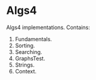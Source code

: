 # Algs4
Algs4 implementations.
Contains:
1. Fundamentals.
2. Sorting.
3. Searching.
4. GraphsTest.
5. Strings.
6. Context.
